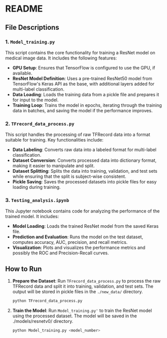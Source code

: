 # README


## File Descriptions

### 1. `Model_training.py`

This script contains the core functionality for training a ResNet model on medical image data. It includes the following features:

- **GPU Setup**: Ensures that TensorFlow is configured to use the GPU, if available.
- **ResNet Model Definition**: Uses a pre-trained ResNet50 model from TensorFlow's Keras API as the base, with additional layers added for multi-label classification.
- **Data Loading**: Loads the training data from a pickle file and prepares it for input to the model.
- **Training Loop**: Trains the model in epochs, iterating through the training data in batches, and saving the model if the performance improves.

### 2. `TFrecord_data_process.py`

This script handles the processing of raw TFRecord data into a format suitable for training. Key functionalities include:

- **Data Labeling**: Converts raw data into a labeled format for multi-label classification.
- **Dataset Conversion**: Converts processed data into dictionary format, making it easier to manipulate and split.
- **Dataset Splitting**: Splits the data into training, validation, and test sets while ensuring that the split is subject-wise consistent.
- **Pickle Saving**: Saves the processed datasets into pickle files for easy loading during training.

### 3. `Testing_analysis.ipynb`

This Jupyter notebook contains code for analyzing the performance of the trained model. It includes:

- **Model Loading**: Loads the trained ResNet model from the saved Keras file.
- **Prediction and Evaluation**: Runs the model on the test dataset, computes accuracy, AUC, precision, and recall metrics.
- **Visualization**: Plots and visualizes the performance metrics and possibly the ROC and Precision-Recall curves.

## How to Run

1. **Prepare the Dataset**: Run `TFrecord_data_process.py` to process the raw TFRecord data and split it into training, validation, and test sets. The output will be stored in pickle files in the `./new_data/` directory.

   ```bash
   python TFrecord_data_process.py
2. **Train the Model**: Run `Model_training.py'` to train the ResNet model using the processed dataset. The model will be saved in the ./models/resnetv0/ directory.
   ```bash
   python Model_training.py <model_number>